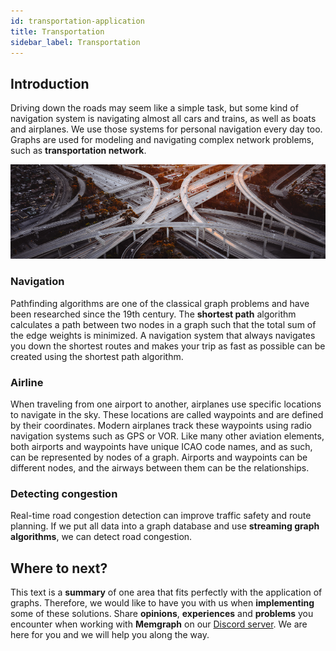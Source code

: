 ```yaml
---
id: transportation-application
title: Transportation
sidebar_label: Transportation
---
```


## Introduction

Driving down the roads may seem like a simple task, but some kind of navigation
system is navigating almost all cars and trains, as well as boats and airplanes.
We use those systems for personal navigation every day too. Graphs are used for
modeling and navigating complex network problems, such as **transportation
network**.

![memgraph-graph-algorithm-applications-transportation](../data/applications/memgraph-graph-algorithm-applications-transportation.png)

### Navigation

Pathfinding algorithms are one of the classical graph problems and have been
researched since the 19th century. The **shortest path** algorithm calculates a path
between two nodes in a graph such that the total sum of the edge weights is
minimized. A navigation system that always navigates you down the shortest routes
and makes your trip as fast as possible can be created using the shortest path
algorithm.

### Airline

When traveling from one airport to another, airplanes use specific locations to
navigate in the sky. These locations are called waypoints and are defined by
their coordinates. Modern airplanes track these waypoints using radio navigation
systems such as GPS or VOR. Like many other aviation elements, both airports and
waypoints have unique ICAO code names, and as such, can be represented by nodes
of a graph. Airports and waypoints can be different nodes, and the airways
between them can be the relationships. 

### Detecting congestion

Real-time road congestion detection can improve traffic safety and route
planning. If we put all data into a graph database and use **streaming graph
algorithms**, we can detect road congestion.

## Where to next?

This text is a **summary** of one area that fits perfectly with the application
of graphs. Therefore, we would like to have you with us when **implementing**
some of these solutions. Share **opinions**, **experiences** and **problems**
you encounter when working with **Memgraph** on our [Discord
server](https://discord.gg/memgraph). We are here for you and we will help you
along the way.